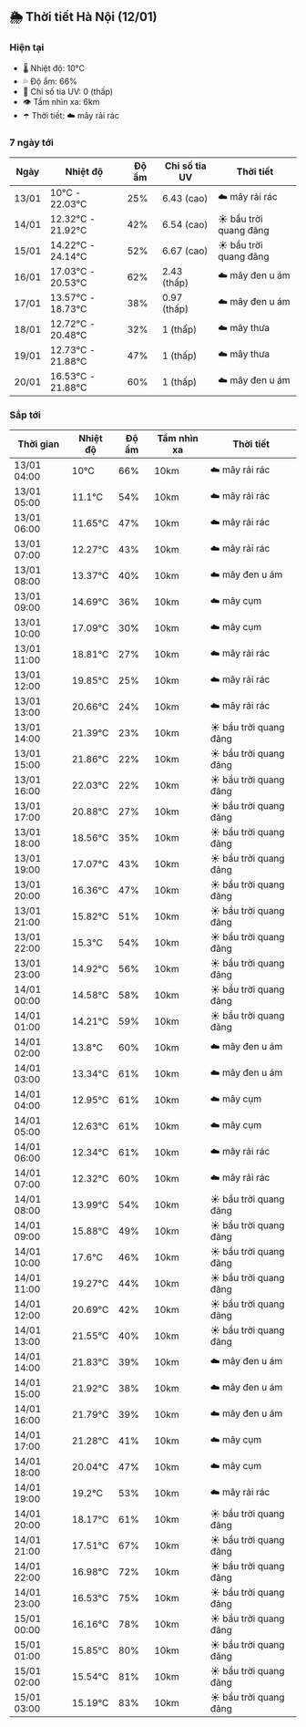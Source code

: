 ## 🌦️ Thời tiết Hà Nội (12/01)

### Hiện tại

- 🌡️ Nhiệt độ: 10℃
- 💦 Độ ẩm: 66%
- 🌟 Chỉ số tia UV: 0 (thấp)
- 👁️ Tầm nhìn xa: 6km
- ☂️ Thời tiết: ☁️ mây rải rác

### 7 ngày tới

| Ngày | Nhiệt độ | Độ ẩm | Chỉ số tia UV | Thời tiết |
| --- | --- | --- | --- | --- |
| 13/01 | 10℃ - 22.03℃ | 25% | 6.43 (cao) | ☁️ mây rải rác |
| 14/01 | 12.32℃ - 21.92℃ | 42% | 6.54 (cao) | ☀️ bầu trời quang đãng |
| 15/01 | 14.22℃ - 24.14℃ | 52% | 6.67 (cao) | ☀️ bầu trời quang đãng |
| 16/01 | 17.03℃ - 20.53℃ | 62% | 2.43 (thấp) | ☁️ mây đen u ám |
| 17/01 | 13.57℃ - 18.73℃ | 38% | 0.97 (thấp) | ☁️ mây đen u ám |
| 18/01 | 12.72℃ - 20.48℃ | 32% | 1 (thấp) | ☁️ mây thưa |
| 19/01 | 12.73℃ - 21.88℃ | 47% | 1 (thấp) | ☁️ mây thưa |
| 20/01 | 16.53℃ - 21.88℃ | 60% | 1 (thấp) | ☁️ mây đen u ám |

### Sắp tới

| Thời gian | Nhiệt độ | Độ ẩm | Tầm nhìn xa | Thời tiết |
| --- | --- | --- | --- | --- |
| 13/01 04:00 | 10℃ | 66% | 10km | ☁️ mây rải rác |
| 13/01 05:00 | 11.1℃ | 54% | 10km | ☁️ mây rải rác |
| 13/01 06:00 | 11.65℃ | 47% | 10km | ☁️ mây rải rác |
| 13/01 07:00 | 12.27℃ | 43% | 10km | ☁️ mây rải rác |
| 13/01 08:00 | 13.37℃ | 40% | 10km | ☁️ mây đen u ám |
| 13/01 09:00 | 14.69℃ | 36% | 10km | ☁️ mây cụm |
| 13/01 10:00 | 17.09℃ | 30% | 10km | ☁️ mây cụm |
| 13/01 11:00 | 18.81℃ | 27% | 10km | ☁️ mây rải rác |
| 13/01 12:00 | 19.85℃ | 25% | 10km | ☁️ mây rải rác |
| 13/01 13:00 | 20.66℃ | 24% | 10km | ☁️ mây rải rác |
| 13/01 14:00 | 21.39℃ | 23% | 10km | ☀️ bầu trời quang đãng |
| 13/01 15:00 | 21.86℃ | 22% | 10km | ☀️ bầu trời quang đãng |
| 13/01 16:00 | 22.03℃ | 22% | 10km | ☀️ bầu trời quang đãng |
| 13/01 17:00 | 20.88℃ | 27% | 10km | ☀️ bầu trời quang đãng |
| 13/01 18:00 | 18.56℃ | 35% | 10km | ☀️ bầu trời quang đãng |
| 13/01 19:00 | 17.07℃ | 43% | 10km | ☀️ bầu trời quang đãng |
| 13/01 20:00 | 16.36℃ | 47% | 10km | ☀️ bầu trời quang đãng |
| 13/01 21:00 | 15.82℃ | 51% | 10km | ☀️ bầu trời quang đãng |
| 13/01 22:00 | 15.3℃ | 54% | 10km | ☀️ bầu trời quang đãng |
| 13/01 23:00 | 14.92℃ | 56% | 10km | ☀️ bầu trời quang đãng |
| 14/01 00:00 | 14.58℃ | 58% | 10km | ☀️ bầu trời quang đãng |
| 14/01 01:00 | 14.21℃ | 59% | 10km | ☀️ bầu trời quang đãng |
| 14/01 02:00 | 13.8℃ | 60% | 10km | ☁️ mây đen u ám |
| 14/01 03:00 | 13.34℃ | 61% | 10km | ☁️ mây đen u ám |
| 14/01 04:00 | 12.95℃ | 61% | 10km | ☁️ mây cụm |
| 14/01 05:00 | 12.63℃ | 61% | 10km | ☁️ mây cụm |
| 14/01 06:00 | 12.34℃ | 61% | 10km | ☁️ mây rải rác |
| 14/01 07:00 | 12.32℃ | 60% | 10km | ☁️ mây rải rác |
| 14/01 08:00 | 13.99℃ | 54% | 10km | ☀️ bầu trời quang đãng |
| 14/01 09:00 | 15.88℃ | 49% | 10km | ☀️ bầu trời quang đãng |
| 14/01 10:00 | 17.6℃ | 46% | 10km | ☀️ bầu trời quang đãng |
| 14/01 11:00 | 19.27℃ | 44% | 10km | ☀️ bầu trời quang đãng |
| 14/01 12:00 | 20.69℃ | 42% | 10km | ☀️ bầu trời quang đãng |
| 14/01 13:00 | 21.55℃ | 40% | 10km | ☀️ bầu trời quang đãng |
| 14/01 14:00 | 21.83℃ | 39% | 10km | ☁️ mây đen u ám |
| 14/01 15:00 | 21.92℃ | 38% | 10km | ☁️ mây đen u ám |
| 14/01 16:00 | 21.79℃ | 39% | 10km | ☁️ mây đen u ám |
| 14/01 17:00 | 21.28℃ | 41% | 10km | ☁️ mây cụm |
| 14/01 18:00 | 20.04℃ | 47% | 10km | ☁️ mây cụm |
| 14/01 19:00 | 19.2℃ | 53% | 10km | ☁️ mây rải rác |
| 14/01 20:00 | 18.17℃ | 61% | 10km | ☀️ bầu trời quang đãng |
| 14/01 21:00 | 17.51℃ | 67% | 10km | ☀️ bầu trời quang đãng |
| 14/01 22:00 | 16.98℃ | 72% | 10km | ☀️ bầu trời quang đãng |
| 14/01 23:00 | 16.53℃ | 75% | 10km | ☀️ bầu trời quang đãng |
| 15/01 00:00 | 16.16℃ | 78% | 10km | ☀️ bầu trời quang đãng |
| 15/01 01:00 | 15.85℃ | 80% | 10km | ☀️ bầu trời quang đãng |
| 15/01 02:00 | 15.54℃ | 81% | 10km | ☀️ bầu trời quang đãng |
| 15/01 03:00 | 15.19℃ | 83% | 10km | ☀️ bầu trời quang đãng |

